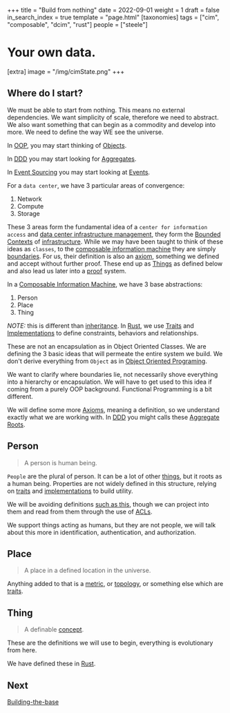 +++
title = "Build from nothing"
date = 2022-09-01
weight = 1
draft = false
in_search_index = true
template = "page.html"
[taxonomies]
  tags = ["cim", "composable", "dcim", "rust"]
  people = ["steele"]

# Your own data.
[extra]
image = "/img/cimState.png"
+++
## Where do I start?

We must be able to start from nothing. This means no external dependencies.
We want simplicity of scale, therefore we need to abstract.
We also want something that can begin as a commodity and develop into more.
We need to define the way WE see the universe.

In [OOP](/library/oop), you may start thinking of [Objects](/library/object).

In [DDD](/library/ddd) you may start looking for [Aggregates](/library/aggregate).

In [Event Sourcing](/library/event-sourcing.md) you may start looking at [Events](/library/events).

For a `data center`, we have 3 particular areas of convergence:

  1. Network
  2. Compute
  3. Storage

These 3 areas form the fundamental idea of a `center for information access` and [data center infrastructure management](/library/dcim), they form the [Bounded Contexts](/library/bounded-context) of [infrastructure](/library/infrastructure). While we may have been taught to think of these ideas as `classes`, to the [composable information machine](/library/cim) they are simply [boundaries](/library/boundaries). For us, their definition is also an [axiom](/library/axiom), something we defined and accept without further proof. These end up as [Things](/library/things) as defined below and also lead us later into a [proof](/library/proof) system.

In a [Composable Information Machine](/library/cim), we have 3 base abstractions:

  1. Person
  2. Place
  3. Thing

*NOTE:* this is different than [inheritance](/library/inheritance). In [Rust](/library/rust), we use [Traits](/library/traits) and [Implementations](/library/implementations) to define constraints, behaviors and relationships.

These are not an encapsulation as in Object Oriented Classes. We are defining the 3 basic ideas that will permeate the entire system we build. We don't derive everything from `Object` as in [Object Oriented Programing](/library/oop).

We want to clarify where boundaries lie, not necessarily shove everything into a hierarchy or encapsulation. We will have to get used to this idea if coming from a purely OOP background. Functional Programming is a bit different.

We will define some more [Axioms](/library/axiom), meaning a definition, so we understand exactly what we are working with. In [DDD](/library/ddd) you might calls these [Aggregate Roots](/library/aggregate).

## Person

> A person is human being. 

`People` are the plural of person. It can be a lot of other [things](/library/things), but it roots as a human being. Properties are not widely defined in this structure, relying on [traits](/library/traits) and [implementations](/library/implementation) to build utility.

We will be avoiding definitions [such as this](https://schema.org/Person), though we can project into them and read from them through the use of [ACLs](/library/anti-corruption).

We support things acting as humans, but they are not people, we will talk about this more in identification, authentication, and authorization.

## Place

> A place in a defined location in the universe.

Anything added to that is a [metric](/library/metric-space), or [topology](/library/topologies), or something else which are [traits](/library/traits).

## Thing

> A definable [concept](/library/concept).

These are the definitions we will use to begin, everything is evolutionary from here.

We have defined these in [Rust](/library/rust).

## Next

[Building-the-base](/articles/building-the-base)
